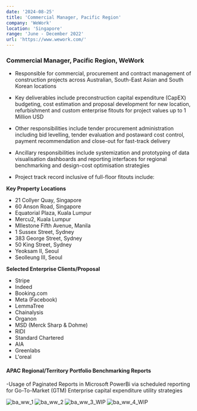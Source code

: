 ```yaml
---
date: '2024-08-25'
title: 'Commercial Manager, Pacific Region'
company: 'WeWork'
location: 'Singapore'
range: 'June - December 2022'
url: 'https://www.wework.com/'
---
```


<h3>Commercial Manager, Pacific Region, WeWork</h3>

- Responsible for commercial, procurement and contract management of construction projects across Australian, South-East Asian and South Korean locations
- Key deliverables include preconstruction capital expenditure (CapEX) budgeting, cost estimation and proposal development for new location, refurbishment and custom enterprise fitouts for project values up to 1 Million USD
- Other responsibilities include tender procurement administration including bid levelling, tender evaluation and postaward cost control, payment recommendation and close-out for fast-track delivery
- Ancillary responsibilities include systemization and prototyping of data visualisation dashboards and reporting interfaces for regional benchmarking and design-cost optimisation strategies


- Project track record inclusive of full-floor fitouts include:

**Key Property Locations**
<ul>
<li>21 Collyer Quay, Singapore</li>
<li>60 Anson Road, Singapore</li>
<li>Equatorial Plaza, Kuala Lumpur</li>
<li>Mercu2, Kuala Lumpur</li>
<li>MIlestone Fifth Avenue, Manila</li>
<li>1 Sussex Street, Sydney</li>
<li>383 George Street, Sydney</li>
<li>50 King Street, Sydney</li>
<li>Yeoksam II, Seoul</li>
<li>Seolleung III, Seoul</li>
</ul>

**Selected Enterprise Clients/Proposal**

<ul>
<li>Stripe</li>
<li>Indeed</li>
<li>Booking.com</li>
<li>Meta (Facebook)</li>
<li>LemmaTree</li>
<li>Chainalysis</li>
<li>Organon</li>
<li>MSD (Merck Sharp & Dohme)</li>
<li>RIDI</li>
<li>Standard Chartered</li>
<li>AIA</li>
<li>Greenlabs</li>
<li>L'oreal</li>
</ul>

<h4>APAC Regional/Territory Portfolio Benchmarking Reports</h4>
-Usage of Paginated Reports in Microsoft PowerBi via scheduled reporting for Go-To-Market (GTM) Enterprise capital expenditure utility strategies 

![ba_ww_1](https://github.com/user-attachments/assets/2aa076ae-dbc8-4e10-b594-183782dae60d)
![ba_ww_2](https://github.com/user-attachments/assets/482ae25b-2f08-4662-9c81-05b16a2fb706)
![ba_ww_3_WIP](https://github.com/user-attachments/assets/3d441b85-c659-4a0a-aa44-f5deeb43abf3)
![ba_ww_4_WIP](https://github.com/user-attachments/assets/5ae96644-ab73-4cbb-98fe-3db25ccf8c42)





